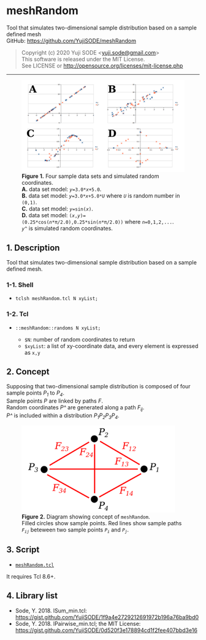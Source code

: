 # meshRandom
Tool that simulates two-dimensional sample distribution based on a sample defined mesh  
GitHub: https://github.com/YujiSODE/meshRandom  
>Copyright (c) 2020 Yuji SODE \<yuji.sode@gmail.com\>  
>This software is released under the MIT License.  
>See LICENSE or http://opensource.org/licenses/mit-license.php  
______

<figure>
        <img width=900 src="meshRandom_IMG_sampleGraphs.png" alt="meshRandom_IMG_sampleGraphs.png">
        <figcaption>
                <b>Figure</b> <b>1.</b> Four sample data sets and simulated random coordinates.<br>
                <b>A.</b> data set model: <code><i>y</i>=3.0*<i>x</i>+5.0</code>.<br>
                <b>B.</b> data set model: <code><i>y</i>=3.0*<i>x</i>+5.0*<i>U</i></code> where <code><i>U</i></code> is random number in <code>(0,1)</code>.<br>
                <b>C.</b> data set model: <code><i>y</i>=sin(<i>x</i>)</code>.<br>
                <b>D.</b> data set model: <code>(<i>x</i>,<i>y</i>)=(0.25*cos(<i>n</i>*π/2.0),0.25*sin(<i>n</i>*π/2.0))</code> where <code><i>n</i>=0,1,2,...</code>.<br>
                <code><i>y</i>^</code> is simulated random coordinates.
        </figcaption>
</figure>

## 1. Description
Tool that simulates two-dimensional sample distribution based on a sample defined mesh.

### 1-1. Shell
- `tclsh meshRandom.tcl N xyList;`
### 1-2. Tcl
- `::meshRandom::randoms N xyList;`

  - `$N`: number of random coordinates to return
  - `$xyList`: a list of xy-coordinate data, and every element is expressed as `x,y`

## 2. Concept
Supposing that two-dimensional sample distribution is composed of four sample points _P<sub>1</sub>_ to _P<sub>4</sub>_.  
Sample points _P_ are linked by paths _F_.  
Random coordinates _P^_ are generated along a path _F<sub>ij</sub>_.  
_P^_ is included within a distribution _P<sub>1</sub>P<sub>2</sub>P<sub>3</sub>P<sub>4</sub>_.

 <figure>
        <img width=400 src="meshRandom_IMG_conceptIMG.png" alt="meshRandom_IMG_conceptIMG">
        <figcaption>
                <b>Figure</b> <b>2.</b> Diagram showing concept of <code>meshRandom</code>.<br>
                Filled circles show sample points. Red lines show sample paths <i><code>F<sub>ij</sub></code></i> beteween two sample points <i><code>P<sub>i</sub></code></i> and <i><code>P<sub>j</sub></code></i>.
        <figcaption>
</figure>

## 3. Script
- [`meshRandom.tcl`](meshRandom.tcl)

It requires Tcl 8.6+.

## 4. Library list
- Sode, Y. 2018. lSum_min.tcl: https://gist.github.com/YujiSODE/1f9a4e2729212691972b196a76ba9bd0
- Sode, Y. 2018. lPairwise_min.tcl; the MIT License: https://gist.github.com/YujiSODE/0d520f3e178894cd1f2fee407bbd3e16
